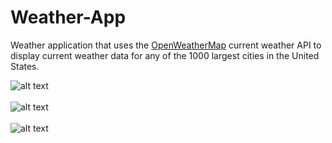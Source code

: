 # Weather-App

Weather application that uses the <a href="https://openweathermap.org/">OpenWeatherMap</a> current weather API to display current weather data for any of the 1000 largest cities in the United States.

![alt text](https://github.com/JustinTracy/Weather-App/blob/master/Display/Images/Screenshot%20(138).png?raw=true)<br><br>
![alt text](https://github.com/JustinTracy/Weather-App/blob/master/Display/Images/Screenshot%20(139).png?raw=true)<br><br>
![alt text](https://github.com/JustinTracy/Weather-App/blob/master/Display/Images/Screenshot%20(140).png?raw=true)

